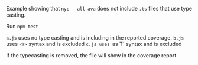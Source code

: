 Example showing that `nyc --all ava` does not include `.ts` files that use type casting.

Run `npm test`

`a.js` uses no type casting and is including in the reported coverage.
`b.js` uses `<T>` syntax and is excluded
`c.js uses `as T` syntax and is excluded

If the typecasting is removed, the file will show in the coverage report
